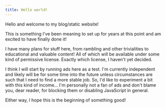 ```yaml
---
title: Hello world!
---
```

Hello and welcome to my blog/static website!

This is something I've been meaning to set up for years at this point
and am excited to have finally done it!

I have many plans for stuff here, from rambling and other trivialities
to educational and valuable content!  All of which will be available
under some kind of permissive license.  Exactly which license, I
haven't yet decided.

I think I will start by running ads here as a test.  I'm currently
independent and likely will be for some time into the future unless
circumstances are such that I need to find a more stable job.  So, I'd
like to experiment a bit with this kind of income... I'm personally
not a fan of ads and don't blame you, dear reader, for blocking them
or disabling JavaScript in general.

Either way, I hope this is the beginning of something good!